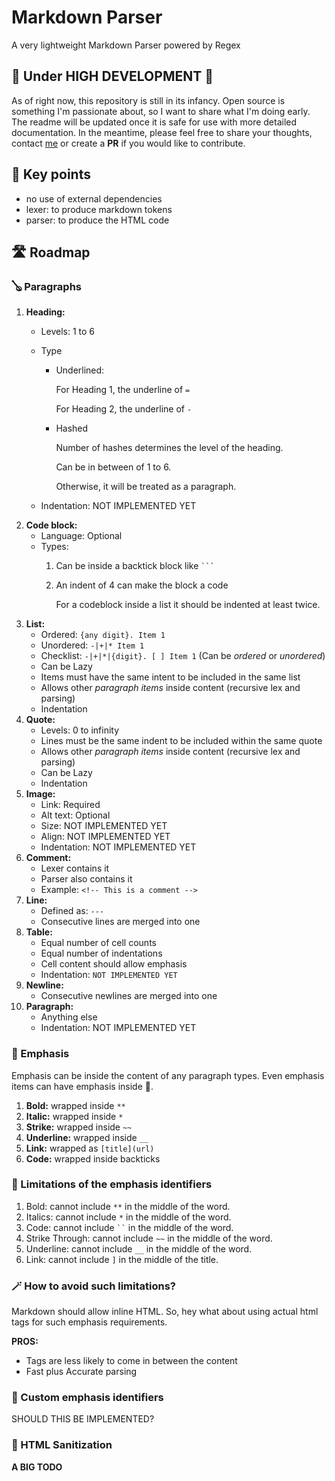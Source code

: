 # Markdown Parser
A very lightweight Markdown Parser powered by Regex

## 🚧 Under HIGH DEVELOPMENT 🚧

As of right now, this repository is still in its infancy.
Open source is something I'm passionate about, so I want to share what I'm doing early.
The readme will be updated once it is safe for use with more detailed documentation.
In the meantime, please feel free to share your thoughts, contact [me](https://kiranparajuli.com.np) or create a **PR** if you would like to contribute.


## 🔑 Key points
- no use of external dependencies
- lexer: to produce markdown tokens
- parser: to produce the HTML code

## 🛣️ Roadmap

### 🪕 Paragraphs
1. **Heading:**
   - Levels: 1 to 6
   - Type
     - Underlined:

        For Heading 1, the underline of `=`

        For Heading 2, the underline of `-`

     - Hashed

        Number of hashes determines the level of the heading.

        Can be in between of 1 to 6.

        Otherwise, it will be treated as a paragraph.

   - Indentation: NOT IMPLEMENTED YET
2. **Code block:**
    - Language: Optional
    - Types:
        1. Can be inside a backtick block like <code>```</code>
        2. An indent of 4 can make the block a code

           For a codeblock inside a list
           it should be indented at least twice.
3. **List:**
    - Ordered: `{any digit}. Item 1`
    - Unordered: `-|+|* Item 1`
    - Checklist: `-|+|*|{digit}. [ ] Item 1` (Can be _ordered_ or _unordered_)
    - Can be Lazy
    - Items must have the same intent to be included in the same list
    - Allows other _paragraph items_ inside content (recursive lex and parsing)
    - Indentation
4. **Quote:**
    - Levels: 0 to infinity
    - Lines must be the same indent to be included within the same quote
    - Allows other _paragraph items_ inside content (recursive lex and parsing)
    - Can be Lazy
    - Indentation
5. **Image:**
    - Link: Required
    - Alt text: Optional
    - Size: NOT IMPLEMENTED YET
    - Align: NOT IMPLEMENTED YET
    - Indentation: NOT IMPLEMENTED YET
6. **Comment:**
    - Lexer contains it
    - Parser also contains it
    - Example: `<!-- This is a comment -->`
7. **Line:**
    - Defined as: `---`
    - Consecutive lines are merged into one
8. **Table:**
    - Equal number of cell counts
    - Equal number of indentations
    - Cell content should allow emphasis
    - Indentation: `NOT IMPLEMENTED YET`
9. **Newline:**
    - Consecutive newlines are merged into one
10. **Paragraph:**
    - Anything else
    - Indentation: NOT IMPLEMENTED YET

### 🎺 Emphasis
Emphasis can be inside the content of any paragraph types. Even emphasis items can have emphasis inside 🤩.

1. **Bold:** wrapped inside `**`
2. **Italic:** wrapped inside `*`
3. **Strike:** wrapped inside `~~`
4. **Underline:** wrapped inside `__`
5. **Link:** wrapped as `[title](url)`
6. **Code:** wrapped inside backticks

### 😤 Limitations of the emphasis identifiers

1. Bold: cannot include `**` in the middle of the word.
2. Italics: cannot include `*` in the middle of the word.
3. Code: cannot include <code>``</code> in the middle of the word.
4. Strike Through: cannot include `~~` in the middle of the word.
5. Underline: cannot include `__` in the middle of the word.
6. Link: cannot include `]` in the middle of the title.


### 🪄 How to avoid such limitations?
Markdown should allow inline HTML. So, hey what about using actual html tags for such emphasis requirements.

**PROS:**
- Tags are less likely to come in between the content
- Fast plus Accurate parsing

### 🤔 Custom emphasis identifiers
SHOULD THIS BE IMPLEMENTED?


### 👻 HTML Sanitization
**A BIG TODO**
